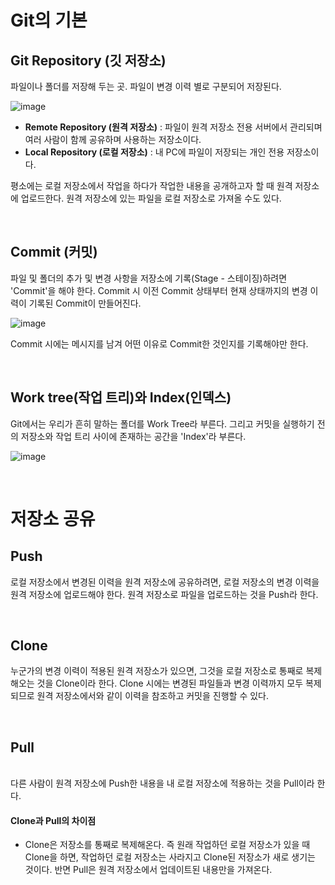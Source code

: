 # Git의 기본

## Git Repository (깃 저장소)

파일이나 폴더를 저장해 두는 곳. 파일이 변경 이력 별로 구분되어 저장된다.

![image](https://user-images.githubusercontent.com/86772949/228548666-71a3e4eb-9328-4956-8b44-388562c1eb52.png)


- **Remote Repository (원격 저장소)** : 파일이 원격 저장소 전용 서버에서 관리되며 여러 사람이 함께 공유하며 사용하는 저장소이다.
- **Local Repository (로컬 저장소)** : 내 PC에 파일이 저장되는 개인 전용 저장소이다.

평소에는 로컬 저장소에서 작업을 하다가 작업한 내용을 공개하고자 할 때 원격 저장소에 업로드한다.
원격 저장소에 있는 파일을 로컬 저장소로 가져올 수도 있다.

<br/>

## Commit (커밋)

파일 및 폴더의 추가 및 변경 사항을 저장소에 기록(Stage - 스테이징)하려면 'Commit'을 해야 한다.
Commit 시 이전 Commit 상태부터 현재 상태까지의 변경 이력이 기록된 Commit이 만들어진다.

![image](https://user-images.githubusercontent.com/86772949/228550617-5edce818-e03d-4c25-a356-3d057765c6a8.png)

Commit 시에는 메시지를 남겨 어떤 이유로 Commit한 것인지를 기록해야만 한다.

<br/>

## Work tree(작업 트리)와 Index(인덱스)

Git에서는 우리가 흔히 말하는 폴더를 Work Tree라 부른다. 그리고 커밋을 실행하기 전의 저장소와 작업 트리 사이에 존재하는 공간을 'Index'라 부른다.

![image](https://user-images.githubusercontent.com/86772949/228551666-abc9ddbe-7746-479d-9510-c9133600942f.png)


<br/>

# 저장소 공유

## Push

로컬 저장소에서 변경된 이력을 원격 저장소에 공유하려면, 로컬 저장소의 변경 이력을 원격 저장소에 업로드해야 한다.
원격 저장소로 파일을 업로드하는 것을 Push라 한다.

<br/>

## Clone

누군가의 변경 이력이 적용된 원격 저장소가 있으면, 그것을 로컬 저장소로 통째로 복제해오는 것을 Clone이라 한다.
Clone 시에는 변경된 파일들과 변경 이력까지 모두 복제되므로 원격 저장소에서와 같이 이력을 참조하고 커밋을 진행할 수 있다.

<br/>

## Pull

<br/>
다른 사람이 원격 저장소에 Push한 내용을 내 로컬 저장소에 적용하는 것을 Pull이라 한다.

#### Clone과 Pull의 차이점
- Clone은 저장소를 통째로 복제해온다. 즉 원래 작업하던 로컬 저장소가 있을 때 Clone을 하면, 작업하던 로컬 저장소는 사라지고 Clone된 저장소가 새로 생기는 것이다. 반면 Pull은 원격 저장소에서 업데이트된 내용만을 가져온다.
  
